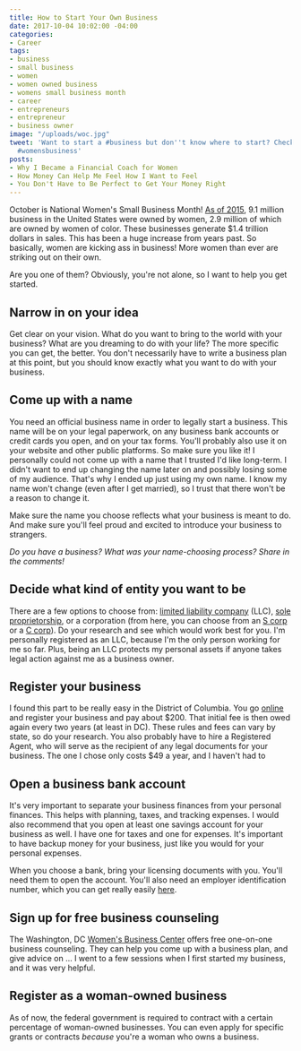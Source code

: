 ```yaml
---
title: How to Start Your Own Business
date: 2017-10-04 10:02:00 -04:00
categories:
- Career
tags:
- business
- small business
- women
- women owned business
- womens small business month
- career
- entrepreneurs
- entrepreneur
- business owner
image: "/uploads/woc.jpg"
tweet: 'Want to start a #business but don''t know where to start? Check this out!
  #womensbusiness'
posts:
- Why I Became a Financial Coach for Women
- How Money Can Help Me Feel How I Want to Feel
- You Don't Have to Be Perfect to Get Your Money Right
---
```


October is National Women's Small Business Month! [As of 2015](https://www.nawbo.org/resources/women-business-owner-statistics), 9.1 million business in the United States were owned by women, 2.9 million of which are owned by women of color. These businesses generate $1.4 trillion dollars in sales. This has been a huge increase from years past. So basically, women are kicking ass in business! More women than ever are striking out on their own.

Are you one of them? Obviously, you're not alone, so I want to help you get started.

## Narrow in on your idea

Get clear on your vision. What do you want to bring to the world with your business? What are you dreaming to do with your life? The more specific you can get, the better. You don't necessarily have to write a business plan at this point, but you should know exactly what you want to do with your business. 

## Come up with a name

You need an official business name in order to legally start a business. This name will be on your legal paperwork, on any business bank accounts or credit cards you open, and on your tax forms. You'll probably also use it on your website and other public platforms. So make sure you like it! I personally could not come up with a name that I trusted I'd like long-term. I didn't want to end up changing the name later on and possibly losing some of my audience. That's why I ended up just using my own name. I know my name won't change (even after I get married), so I trust that there won't be a reason to change it.

Make sure the name you choose reflects what your business is meant to do. And make sure you'll feel proud and excited to introduce your business to strangers.

*Do you have a business? What was your name-choosing process? Share in the comments!*

## Decide what kind of entity you want to be

There are a few options to choose from: [limited liability company](http://www.investopedia.com/terms/l/llc.asp) (LLC), [sole proprietorship](https://www.entrepreneur.com/encyclopedia/sole-proprietorship), or a corporation (from here, you can choose from an [S corp](https://www.irs.gov/businesses/small-businesses-self-employed/s-corporations) or a [C corp](http://www.investopedia.com/terms/c/c-corporation.asp)). Do your research and see which would work best for you. I'm personally registered as an LLC, because I'm the only person working for me so far. Plus, being an LLC protects my personal assets if anyone takes legal action against me as a business owner. 

## Register your business

I found this part to be really easy in the District of Columbia. You go [online](https://otr.cfo.dc.gov/page/new-business-registration) and register your business and pay about $200. That initial fee is then owed again every two years (at least in DC). These rules and fees can vary by state, so do your research. You also probably have to hire a Registered Agent, who will serve as the recipient of any legal documents for your business. The one I chose only costs $49 a year, and I haven't had to

## Open a business bank account

It's very important to separate your business finances from your personal finances. This helps with planning, taxes, and tracking expenses. I would also recommend that you open at least one savings account for your business as well. I have one for taxes and one for expenses. It's important to have backup money for your business, just like you would for your personal expenses.

When you choose a bank, bring your licensing documents with you. You'll need them to open the account. You'll also need an employer identification number, which you can get really easily [here](https://www.irs.gov/businesses/small-businesses-self-employed/apply-for-an-employer-identification-number-ein-online).

## Sign up for free business counseling

The Washington, DC [Women's Business Center](http://www.ncrc.org/dcwbc/how-to-register-for-free-counseling.html) offers free one-on-one business counseling. They can help you come up with a business plan, and give advice on ... I went to a few sessions when I first started my business, and it was very helpful.

## Register as a woman-owned business

As of now, the federal government is required to contract with a certain percentage of woman-owned businesses. You can even apply for specific grants or contracts *because* you're a woman who owns a business.